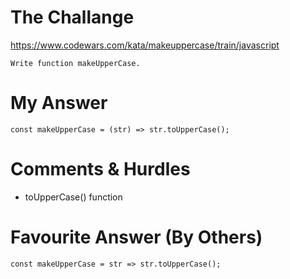 # The Challange

https://www.codewars.com/kata/makeuppercase/train/javascript
```
Write function makeUpperCase.
```

# My Answer

```
const makeUpperCase = (str) => str.toUpperCase();
```

# Comments & Hurdles

* toUpperCase() function

# Favourite Answer (By Others)
```
const makeUpperCase = str => str.toUpperCase();
```